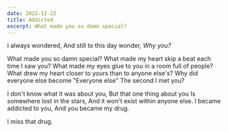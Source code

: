 ```yaml
---
date: 2022-12-22
title: Addicted
excerpt: What made you so damn special?
---
```


I always wondered,
And still to this day wonder,
*Why you?*

What made you so damn special?
What made my heart skip a beat each time I saw you?
What made my eyes glue to you in a room full of people?
What drew my heart closer to yours than to anyone else's?
Why did everyone else become
"Everyone else"
The second I met you?

I don't know what it was about you,
But that one thing about you
Is somewhere lost in the stars,
And it won't exist within anyone else.
I became addicted to you,
And you became my drug.

I miss that drug.
